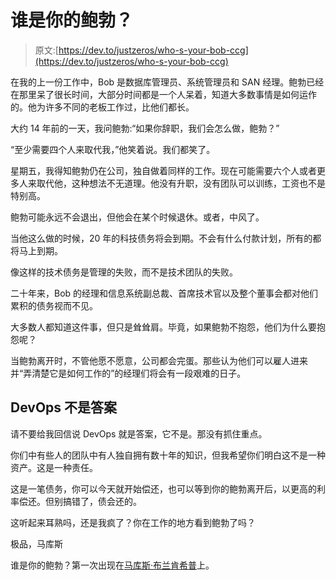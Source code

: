 # 谁是你的鲍勃？

> 原文:[https://dev.to/justzeros/who-s-your-bob-ccg](https://dev.to/justzeros/who-s-your-bob-ccg)

在我的上一份工作中，Bob 是数据库管理员、系统管理员和 SAN 经理。鲍勃已经在那里呆了很长时间，大部分时间都是一个人呆着，知道大多数事情是如何运作的。他为许多不同的老板工作过，比他们都长。

大约 14 年前的一天，我问鲍勃:“如果你辞职，我们会怎么做，鲍勃？”

“至少需要四个人来取代我，”他笑着说。我们都笑了。

星期五，我得知鲍勃仍在公司，独自做着同样的工作。现在可能需要六个人或者更多人来取代他，这种想法不无道理。他没有升职，没有团队可以训练，工资也不是特别高。

鲍勃可能永远不会退出，但他会在某个时候退休。或者，中风了。

当他这么做的时候，20 年的科技债务将会到期。不会有什么付款计划，所有的都将马上到期。

像这样的技术债务是管理的失败，而不是技术团队的失败。

二十年来，Bob 的经理和信息系统副总裁、首席技术官以及整个董事会都对他们累积的债务视而不见。

大多数人都知道这件事，但只是耸耸肩。毕竟，如果鲍勃不抱怨，他们为什么要抱怨呢？

当鲍勃离开时，不管他愿不愿意，公司都会完蛋。那些认为他们可以雇人进来并“弄清楚它是如何工作的”的经理们将会有一段艰难的日子。

## [](#devops-is-not-the-answer)DevOps 不是答案

请不要给我回信说 DevOps 就是答案，它不是。那没有抓住重点。

你们中有些人的团队中有人独自拥有数十年的知识，但我希望你们明白这不是一种资产。这是一种责任。

这是一笔债务，你可以今天就开始偿还，也可以等到你的鲍勃离开后，以更高的利率偿还。但别搞错了，债会还的。

这听起来耳熟吗，还是我疯了？你在工作的地方看到鲍勃了吗？

极品，马库斯

谁是你的鲍勃？第一次出现在[马库斯·布兰肯希普](https://marcusblankenship.com)上。